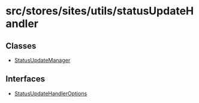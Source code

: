 # src/stores/sites/utils/statusUpdateHandler

## Classes

- [StatusUpdateManager](classes/StatusUpdateManager.md)

## Interfaces

- [StatusUpdateHandlerOptions](interfaces/StatusUpdateHandlerOptions.md)
